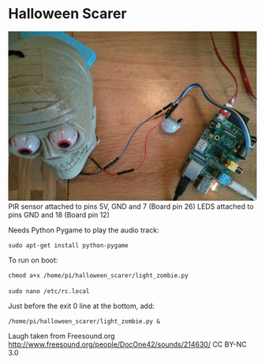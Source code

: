 Halloween Scarer
====================

![](IMG_20141027_140916.jpg)
PIR sensor attached to pins 5V, GND and 7 (Board pin 26)
LEDS attached to pins GND and 18 (Board pin 12)

Needs Python Pygame to play the audio track:

    sudo apt-get install python-pygame

To run on boot:

    chmod a+x /home/pi/halloween_scarer/light_zombie.py

    sudo nano /etc/rc.local

Just before the exit 0 line at the bottom, add:

    /home/pi/halloween_scarer/light_zombie.py &

Laugh taken from Freesound.org
http://www.freesound.org/people/DocOne42/sounds/214630/
CC BY-NC 3.0



